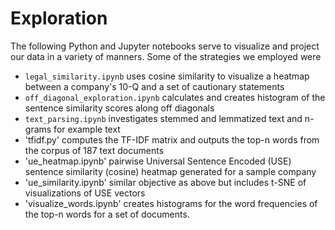 # Exploration

The following Python and Jupyter notebooks serve to visualize and project our data in a variety of manners. Some of the strategies we employed were 

 * `legal_similarity.ipynb` uses cosine similarity to visualize a heatmap between a company's 10-Q and a set of cautionary statements
 * `off_diagonal_exploration.ipynb` calculates and creates histogram of the sentence similarity scores along off diagonals
 * `text_parsing.ipynb` investigates stemmed and lemmatized text and n-grams for example text
 * 'tfidf.py' computes the TF-IDF matrix and outputs the top-n words from the corpus of 187 text documents
 * 'ue_heatmap.ipynb' pairwise Universal Sentence Encoded (USE) sentence similarity (cosine) heatmap generated for a sample company
 * 'ue_similarity.ipynb' similar objective as above but includes t-SNE of visualizations of USE vectors
 * 'visualize_words.ipynb' creates histograms for the word frequencies of the top-n words for a set of documents.
